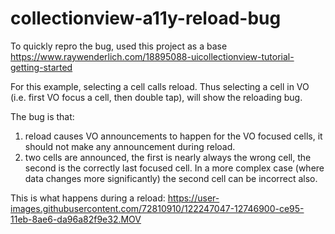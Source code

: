 # collectionview-a11y-reload-bug

To quickly repro the bug, used this project as a base https://www.raywenderlich.com/18895088-uicollectionview-tutorial-getting-started

For this example, selecting a cell calls reload. Thus selecting a cell in VO (i.e. first VO focus a cell, then double tap), will show the reloading bug.

The bug is that:
1) reload causes VO announcements to happen for the VO focused cells, it should not make any announcement during reload.
2) two cells are announced, the first is nearly always the wrong cell, the second is the correctly last focused cell. In a more complex case (where data changes more significantly) the second cell can be incorrect also.

This is what happens during a reload:
https://user-images.githubusercontent.com/72810910/122247047-12746900-ce95-11eb-8ae6-da96a82f9e32.MOV
